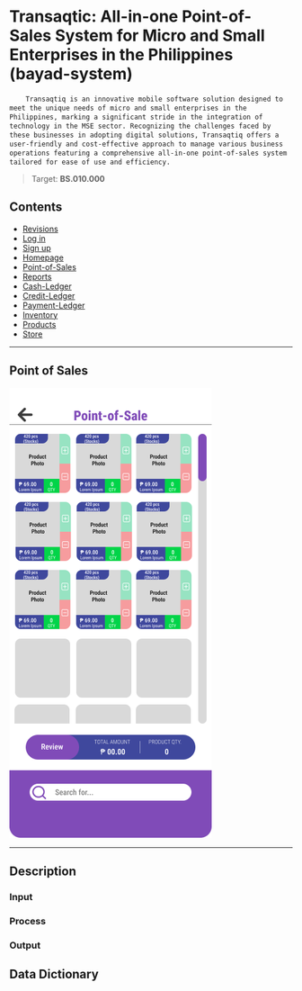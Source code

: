 # Transaqtic: All-in-one Point-of-Sales System for Micro and Small Enterprises in the Philippines (bayad-system)

        Transaqtiq is an innovative mobile software solution designed to meet the unique needs of micro and small enterprises in the Philippines, marking a significant stride in the integration of technology in the MSE sector. Recognizing the challenges faced by these businesses in adopting digital solutions, Transaqtiq offers a user-friendly and cost-effective approach to manage various business operations featuring a comprehensive all-in-one point-of-sales system tailored for ease of use and efficiency.

>Target: **BS.010.000**

## Contents

- [Revisions](Revisions.md)
- [Log in](LogIn.md)
- [Sign up](SignUp.md)
- [Homepage](Homepage.md)
- [Point-of-Sales](PointOfSales.md)
- [Reports](Reports.md)
- [Cash-Ledger](CashLedger.md)
- [Credit-Ledger](CreditLedger.md)
- [Payment-Ledger](PaymentLedger.md)
- [Inventory](Inventory.md)
- [Products](Products.md)
- [Store](Store.md)

---

## Point of Sales

![Point of Sales](mock-up-photos/point-of-sales.png)

---

## Description

### Input

### Process

### Output

## Data Dictionary
